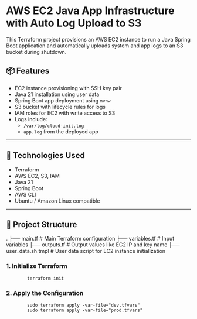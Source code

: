 # AWS EC2 Java App Infrastructure with Auto Log Upload to S3

This Terraform project provisions an AWS EC2 instance to run a Java Spring Boot application and automatically uploads system and app logs to an S3 bucket during shutdown.

## 📦 Features

- EC2 instance provisioning with SSH key pair
- Java 21 installation using user data
- Spring Boot app deployment using `mvnw`
- S3 bucket with lifecycle rules for logs
- IAM roles for EC2 with write access to S3
- Logs include:
  - `/var/log/cloud-init.log`
  - `app.log` from the deployed app

---

## 🚀 Technologies Used

- Terraform
- AWS EC2, S3, IAM
- Java 21
- Spring Boot
- AWS CLI
- Ubuntu / Amazon Linux compatible

---

## 📁 Project Structure
.
├── main.tf # Main Terraform configuration
├── variables.tf # Input variables
├── outputs.tf # Output values like EC2 IP and key name
├── user_data.sh.tmpl # User data script for EC2 instance initialization



### 1. Initialize Terraform
            terraform init
### 2. Apply the Configuration
            sudo terraform apply -var-file="dev.tfvars"
            sudo terraform apply -var-file="prod.tfvars"
